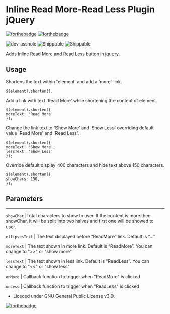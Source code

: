 # Inline Read More-Read Less Plugin jQuery

[![forthebadge](https://forthebadge.com/images/badges/fuck-it-ship-it.svg)](https://github.com/vishvega/Inline-Read_More-Read_Less-button/)  [![forthebadge](https://forthebadge.com/images/badges/does-not-contain-treenuts.svg)](https://github.com/vishvega/Inline-Read_More-Read_Less-button/)

![dev-asshole](https://img.shields.io/badge/developer-asshole-%230b50a7.svg) ![Shippable](https://img.shields.io/shippable/5444c5ecb904a4b21567b0ff.svg) ![Shippable](https://img.shields.io/badge/Developer-Single-%23a6a903.svg) 


Adds Inline Read More and  Read Less button in jquery.


## Usage

Shortens the text within 'element' and add a 'more' link.

    $(element).shorten();

Add a link with text 'Read More' while shortening the content of element.

	$(element).shorten({
	moreText: 'Read More'
	});

Change the link text to 'Show More' and 'Show Less' overriding default value 'Read More' and 'Read Less'.

	$(element).shorten({
	moreText: 'Show More',
	lessText: 'Show Less'
	});

Override default display 400 characters and hide text above 150 characters.

	$(element).shorten({
	showChars: 150,
	});


Parameters
----------

-------------------------------------------------------------------------------------------------------------------------------
`showChar`			|Total characters to show to user. If the content is more then showChar, it will be split into two halves and first one will be showed to user. 

`ellipsesText`	| The text displayed before “ReadMore” link. Default is “…”  

`moreText`			| The text shown in more link. Default is “ReadMore”. You can change to ">>" or "show more" 

`lessText` 			| The text shown in less link. Default is “ReadLess”. You can change to "<<" or "show less"

`onMore` 				| Callback function to trigger when "ReadMore" is clicked 

`onLess` 				| Callback function to trigger when "ReadLess" is clicked


- Liceced under GNU General Public License v3.0.



[![forthebadge](https://forthebadge.com/images/badges/built-with-love.svg)](https://github.com/vishvega/Inline-Read_More-Read_Less-button/)
